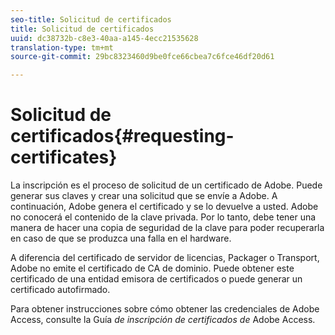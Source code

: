 ```yaml
---
seo-title: Solicitud de certificados
title: Solicitud de certificados
uuid: dc38732b-c8e3-40aa-a145-4ecc21535628
translation-type: tm+mt
source-git-commit: 29bc8323460d9be0fce66cbea7c6fce46df20d61

---
```



# Solicitud de certificados{#requesting-certificates}

La inscripción es el proceso de solicitud de un certificado de Adobe. Puede generar sus claves y crear una solicitud que se envíe a Adobe. A continuación, Adobe genera el certificado y se lo devuelve a usted. Adobe no conocerá el contenido de la clave privada. Por lo tanto, debe tener una manera de hacer una copia de seguridad de la clave para poder recuperarla en caso de que se produzca una falla en el hardware.

A diferencia del certificado de servidor de licencias, Packager o Transport, Adobe no emite el certificado de CA de dominio. Puede obtener este certificado de una entidad emisora de certificados o puede generar un certificado autofirmado.

Para obtener instrucciones sobre cómo obtener las credenciales de Adobe Access, consulte la Guía *de inscripción de certificados de* Adobe Access.
